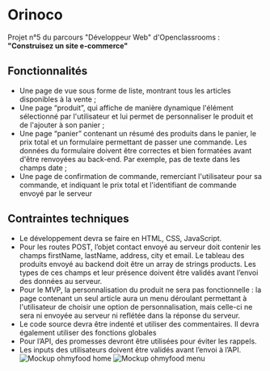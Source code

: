 # Orinoco
Projet n°5 du parcours "Développeur Web" d'Openclassrooms : **"Construisez un site e-commerce"**

## Fonctionnalités
- Une page de vue sous forme de liste, montrant tous les articles disponibles
à la vente ;
- Une page “produit”, qui affiche de manière dynamique l'élément
sélectionné par l'utilisateur et lui permet de personnaliser le produit et de
l'ajouter à son panier ;
- Une page “panier” contenant un résumé des produits dans le panier, le prix
total et un formulaire permettant de passer une commande. Les données
du formulaire doivent être correctes et bien formatées avant d'être
renvoyées au back-end. Par exemple, pas de texte dans les champs date ;
- Une page de confirmation de commande, remerciant l'utilisateur pour sa
commande, et indiquant le prix total et l'identifiant de commande envoyé
par le serveur
## Contraintes techniques
- Le développement devra se faire en HTML, CSS, JavaScript.
- Pour les routes POST, l’objet contact envoyé au serveur doit contenir les champs
firstName, lastName, address, city et email. Le tableau des produits envoyé au
backend doit être un array de strings products. Les types de ces champs et leur
présence doivent être validés avant l’envoi des données au serveur.
- Pour le MVP, la personnalisation du produit ne sera pas fonctionnelle : la page
contenant un seul article aura un menu déroulant permettant à l'utilisateur de
choisir une option de personnalisation, mais celle-ci ne sera ni envoyée au serveur
ni reflétée dans la réponse du serveur.
- Le code source devra être indenté et utiliser des commentaires. Il devra
également utiliser des fonctions globales
- Pour l’API, des promesses devront être utilisées pour éviter les rappels.
- Les inputs des utilisateurs doivent être validés avant l’envoi à l’API.
![Mockup ohmyfood home](./img/mockup/mockup_home.png)
![Mockup ohmyfood menu](./img/mockup/mockup_menu.png)